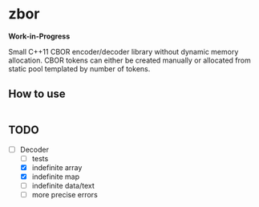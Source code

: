 # zbor

**Work-in-Progress**

Small C++11 CBOR encoder/decoder library without dynamic memory allocation. CBOR tokens can either be created manually or
allocated from static pool templated by number of tokens.

## How to use

```cpp

```

## TODO

- [ ] Decoder
    - [ ] tests
    - [x] indefinite array
    - [x] indefinite map
    - [ ] indefinite data/text
    - [ ] more precise errors